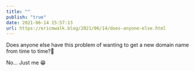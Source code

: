 ```yaml
---
title: ""
publish: "true"
date: 2021-06-14 15:57:13
url: https://ericmwalk.blog/2021/06/14/does-anyone-else.html
---
```


Does anyone else have this problem of wanting to get a new domain name from time to time?🤦

No... Just me 😁